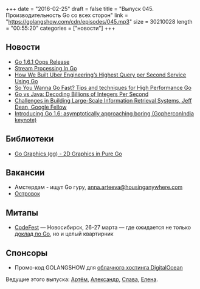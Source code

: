+++
date = "2016-02-25"
draft = false
title = "Выпуск 045. Производительность Go со всех сторон"
link = "https://golangshow.com/cdn/episodes/045.mp3"
size = 30210028
length = "00:55:20"
categories = ["новости"]
+++

## Новости
- [Go 1.6.1 Oops Release](https://github.com/golang/go/issues?q=is%3Aissue+milestone%3AGo1.6.1)
- [Stream Processing In Go](http://www.slideshare.net/kafroozeh/stream-processing-in-go)
- [How We Built Uber Engineering’s Highest Query per Second Service Using Go](https://eng.uber.com/go-geofence/)
- [So You Wanna Go Fast? Tips and techniques for High Performance Go](http://bravenewgeek.com/so-you-wanna-go-fast/)
- [Go vs Java: Decoding Billions of Integers Per Second](http://zhen.org/blog/go-vs-java-decoding-billions-of-integers-per-second/)
- [Challenges in Building Large-Scale Information Retrieval Systems, Jeff Dean, Google Fellow](http://static.googleusercontent.com/media/research.google.com/en//people/jeff/WSDM09-keynote.pdf)
- [Introducing Go 1.6: asymptotically approaching boring (GopherconIndia keynote)](https://docs.google.com/presentation/d/1JsCKdK_AvDdn8EkummMNvpo7ntqteWQfynq9hFTCkhQ/view)

## Библиотеки
- [Go Graphics (gg) - 2D Graphics in Pure Go](https://github.com/fogleman/gg)

## Вакансии
- Амстердам - ищут Go гуру, [anna.arteeva@housinganywhere.com](mailto:anna.arteeva@housinganywhere.com)
- [Островок](https://jobs.lever.co/ostrovok.ru/b9d7f1c4-a5e6-441a-b8b5-ce4c9d92e1fb)

## Митапы
- [CodeFest](http://codefest.ru) — Новосибирск, 26-27 марта — где ожидается не только [доклад по Go](http://2016.codefest.ru/lecture/1068), но и целый квартирник

## Спонсоры
- Промо-код GOLANGSHOW для [облачного хостинга DigitalOcean](https://www.digitalocean.com/?utm_campaign=golangshow&utm_medium=podcast&refcode=63eedb038a3e)

Ведущие этого выпуска: [Артём](https://twitter.com/miolini), [Александр](https://twitter.com/LK4D4math), [Слава](https://twitter.com/m0sth8),
[Елена](https://twitter.com/webdeva).
